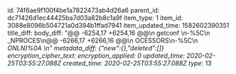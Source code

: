 id: 74f6ae9f100f4be1a7822473ab4d26a6
parent_id: dc71426d1ec44425ba7d03a82b8c1a9f
item_type: 1
item_id: 3088e8096b504721a0d394b1ffad7941
item_updated_time: 1582602390351
title_diff: 
body_diff: "@@ -6254,17 +6254,16 @@\n getconf \n-%5C\n _NPROCES\n@@ -6266,17 +6266,16 @@\n OCESSORS\n-%5C\n _ONLN)%0A \n"
metadata_diff: {"new":{},"deleted":[]}
encryption_cipher_text: 
encryption_applied: 0
updated_time: 2020-02-25T03:55:27.088Z
created_time: 2020-02-25T03:55:27.088Z
type_: 13